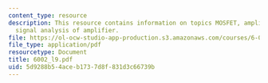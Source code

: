 ```yaml
---
content_type: resource
description: This resource contains information on topics MOSFET, amplifier and large
  signal analysis of amplifier.
file: https://ol-ocw-studio-app-production.s3.amazonaws.com/courses/6-002-circuits-and-electronics-spring-2007/5d9288b54aceb1737d8f831d3c66739b_6002_l9.pdf
file_type: application/pdf
resourcetype: Document
title: 6002_l9.pdf
uid: 5d9288b5-4ace-b173-7d8f-831d3c66739b
---
```

